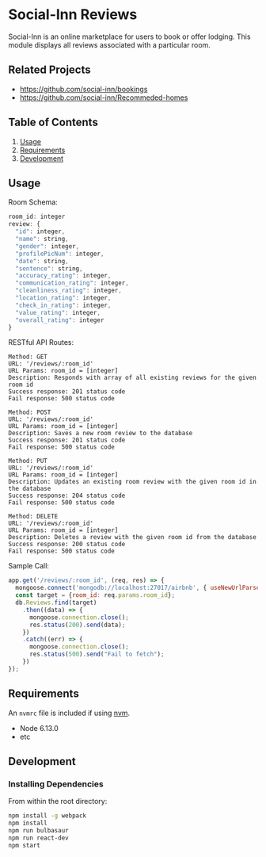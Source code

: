 # Social-Inn Reviews

Social-Inn is an online marketplace for users to book or offer lodging. This module displays all reviews associated with a particular room. 

## Related Projects

  - https://github.com/social-inn/bookings
  - https://github.com/social-inn/Recommeded-homes

## Table of Contents

1. [Usage](#Usage)
2. [Requirements](#requirements)
3. [Development](#development)

## Usage

Room Schema:
``` javascript
room_id: integer
review: {
  "id": integer,
  "name": string,
  "gender": integer,
  "profilePicNum": integer,
  "date": string,
  "sentence": string,
  "accuracy_rating": integer,
  "communication_rating": integer,
  "cleanliness_rating": integer,
  "location_rating": integer,
  "check_in_rating": integer,
  "value_rating": integer,
  "overall_rating": integer
}
```
RESTful API Routes:
``` 
Method: GET
URL: '/reviews/:room_id'
URL Params: room_id = [integer]
Description: Responds with array of all existing reviews for the given room id
Success response: 201 status code 
Fail response: 500 status code

Method: POST
URL: '/reviews/:room_id'
URL Params: room_id = [integer]
Description: Saves a new room review to the database
Success response: 201 status code 
Fail response: 500 status code

Method: PUT
URL: '/reviews/:room_id'
URL Params: room_id = [integer]
Description: Updates an existing room review with the given room id in the database
Success response: 204 status code 
Fail response: 500 status code

Method: DELETE
URL: '/reviews/:room_id'
URL Params: room_id = [integer]
Description: Deletes a review with the given room id from the database
Success response: 200 status code
Fail response: 500 status code
```

Sample Call:
``` javascript
app.get('/reviews/:room_id', (req, res) => {
  mongoose.connect('mongodb://localhost:27017/airbnb', { useNewUrlParser: true });
  const target = {room_id: req.params.room_id};
  db.Reviews.find(target)
    .then((data) => {
      mongoose.connection.close();
      res.status(200).send(data);
    })
    .catch((err) => {
      mongoose.connection.close();
      res.status(500).send("Fail to fetch");
    })
});
```

## Requirements

An `nvmrc` file is included if using [nvm](https://github.com/creationix/nvm).

- Node 6.13.0
- etc

## Development

### Installing Dependencies

From within the root directory:

```sh
npm install -g webpack
npm install
npm run bulbasaur
npm run react-dev
npm start
```

